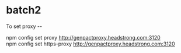 # batch2

To set proxy --

npm config set proxy http://genpactproxy.headstrong.com:3120
<br>
npm config set https-proxy http://genpactproxy.headstrong.com:3120

